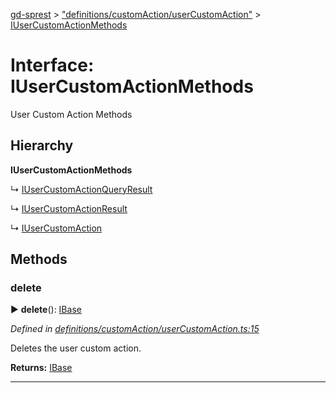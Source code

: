 [gd-sprest](../README.md) > ["definitions/customAction/userCustomAction"](../modules/_definitions_customaction_usercustomaction_.md) > [IUserCustomActionMethods](../interfaces/_definitions_customaction_usercustomaction_.iusercustomactionmethods.md)



# Interface: IUserCustomActionMethods


User Custom Action Methods

## Hierarchy

**IUserCustomActionMethods**

↳  [IUserCustomActionQueryResult](_definitions_customaction_usercustomaction_.iusercustomactionqueryresult.md)




↳  [IUserCustomActionResult](_definitions_customaction_usercustomaction_.iusercustomactionresult.md)




↳  [IUserCustomAction](_definitions_customaction_usercustomaction_.iusercustomaction.md)









## Methods
<a id="delete"></a>

###  delete

► **delete**(): [IBase](_definitions_lib_base_.ibase.md)




*Defined in [definitions/customAction/userCustomAction.ts:15](https://github.com/gunjandatta/sprest/blob/3de79f1/src/definitions/customAction/userCustomAction.ts#L15)*



Deletes the user custom action.




**Returns:** [IBase](_definitions_lib_base_.ibase.md)





___


